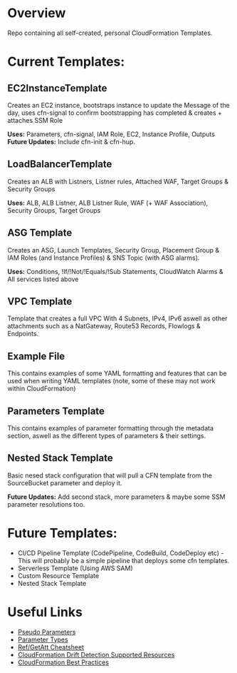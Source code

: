 # Overview
Repo containing all self-created, personal CloudFormation Templates.

# Current Templates:
## EC2InstanceTemplate
Creates an EC2 instance, bootstraps instance to update the Message of the day, uses cfn-signal to confirm bootstrapping has completed & creates + attaches SSM Role

**Uses:** Parameters, cfn-signal, IAM Role, EC2, Instance Profile, Outputs <br />
**Future Updates:** Include cfn-init & cfn-hup.


## LoadBalancerTemplate
Creates an ALB with Listners, Listner rules, Attached WAF, Target Groups & Security Groups

**Uses:** ALB, ALB Listner, ALB Listner Rule, WAF (+ WAF Association), Security Groups, Target Groups <br />

## ASG Template
Creates an ASG, Launch Templates, Security Group, Placement Group & IAM Roles (and Instance Profiles) & SNS Topic (with ASG alarms).

**Uses:** Conditions, !If/!Not/!Equals/!Sub Statements, CloudWatch Alarms & All services listed above


## VPC Template
Template that creates a full VPC With 4 Subnets, IPv4, IPv6 aswell as other attachments such as a NatGateway, Route53 Records, Flowlogs & Endpoints.

## Example File
This contains examples of some YAML formatting and features that can be used when writing YAML templates (note, some of these may not work within CloudFormation)

## Parameters Template
This contains examples of parameter formatting through the metadata section, aswell as the different types of parameters & their settings.

## Nested Stack Template
Basic nesed stack configuration that will pull a CFN template from the SourceBucket parameter and deploy it.

**Future Updates:** Add second stack, more parameters & maybe some SSM parameter resolutions too.

# Future Templates:
- CI/CD Pipeline Template (CodePipeline, CodeBuild, CodeDeploy etc) - This will probably be a simple pipeline that deploys some cfn templates.
- Serverless Template (Using AWS SAM)
- Custom Resource Template
- Nested Stack Template

# Useful Links
- [Pseudo Parameters](https://docs.aws.amazon.com/AWSCloudFormation/latest/UserGuide/pseudo-parameter-reference.html)
- [Parameter Types](https://docs.aws.amazon.com/AWSCloudFormation/latest/UserGuide/parameters-section-structure.html)
- [Ref/GetAtt Cheatsheet](https://theburningmonk.com/cloudformation-ref-and-getatt-cheatsheet/)
- [CloudFormation Drift Detection Supported Resources](https://docs.aws.amazon.com/AWSCloudFormation/latest/UserGuide/resource-import-supported-resources.html)
- [CloudFormation Best Practices](https://docs.aws.amazon.com/AWSCloudFormation/latest/UserGuide/best-practices.html)
